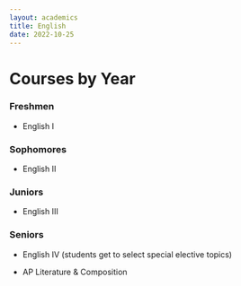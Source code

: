 ```yaml
---
layout: academics
title: English
date: 2022-10-25
---
```


# Courses by Year

### Freshmen

- English I

### Sophomores  

- English II

### Juniors  

- English III

### Seniors  

- English IV (students get to select special elective topics)

- AP Literature & Composition

